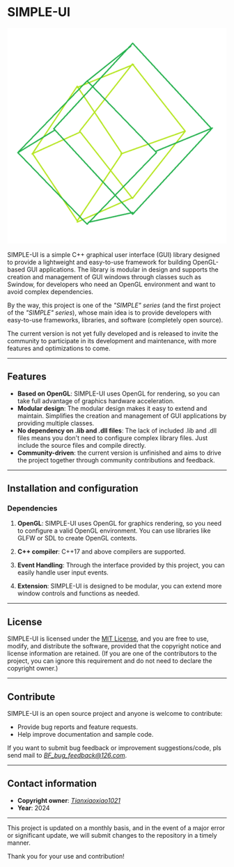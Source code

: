 # SIMPLE-UI
![logo](simpleui.png)

SIMPLE-UI is a simple C++ graphical user interface (GUI) library designed to provide a lightweight and easy-to-use framework for building OpenGL-based GUI applications. The library is modular in design and supports the creation and management of GUI windows through classes such as Swindow, for developers who need an OpenGL environment and want to avoid complex dependencies.

By the way, this project is one of the *"SIMPLE" series* (and the first project of the *"SIMPLE" series*), whose main idea is to provide developers with easy-to-use frameworks, libraries, and software (completely open source).

The current version is not yet fully developed and is released to invite the community to participate in its development and maintenance, with more features and optimizations to come.

---

## Features

- **Based on OpenGL**: SIMPLE-UI uses OpenGL for rendering, so you can take full advantage of graphics hardware acceleration.
- **Modular design**: The modular design makes it easy to extend and maintain. Simplifies the creation and management of GUI applications by providing multiple classes.
- **No dependency on .lib and .dll files**: The lack of included .lib and .dll files means you don't need to configure complex library files. Just include the source files and compile directly.
- **Community-driven**: the current version is unfinished and aims to drive the project together through community contributions and feedback.

---

## Installation and configuration

### Dependencies

1. **OpenGL**: SIMPLE-UI uses OpenGL for graphics rendering, so you need to configure a valid OpenGL environment. You can use libraries like GLFW or SDL to create OpenGL contexts.
   
2. **C++ compiler**: C++17 and above compilers are supported.

2. **Event Handling**: Through the interface provided by this project, you can easily handle user input events.

3. **Extension**: SIMPLE-UI is designed to be modular, you can extend more window controls and functions as needed.

---

## License

SIMPLE-UI is licensed under the [MIT License](https://opensource.org/licenses/MIT), and you are free to use, modify, and distribute the software, provided that the copyright notice and license information are retained.
(If you are one of the contributors to the project, you can ignore this requirement and do not need to declare the copyright owner.)

---

## Contribute

SIMPLE-UI is an open source project and anyone is welcome to contribute:

- Provide bug reports and feature requests.
- Help improve documentation and sample code.

If you want to submit bug feedback or improvement suggestions/code, pls send mail to *BF_bug_feedback@126.com*.

---

## Contact information

- **Copyright owner**: [*Tianxiaoxiao1021*](https://github.com/Tianxiaoxiao1021)
- **Year**: 2024

----

This project is updated on a monthly basis, and in the event of a major error or significant update, we will submit changes to the repository in a timely manner.

Thank you for your use and contribution!
